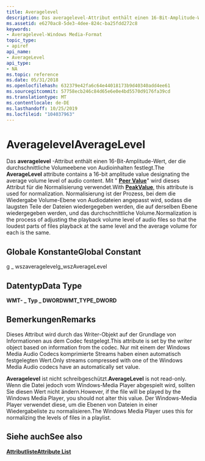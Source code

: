 ```yaml
---
title: Averagelevel
description: Das averagelevel-Attribut enthält einen 16-Bit-Amplitude-Wert, der die durchschnittliche Volumeebene von Audioinhalten festlegt.
ms.assetid: e6270ac8-5de3-4dee-824c-ba25fdd272c8
keywords:
- Averagelevel-Windows Media-Format
topic_type:
- apiref
api_name:
- AverageLevel
api_type:
- NA
ms.topic: reference
ms.date: 05/31/2018
ms.openlocfilehash: 632379e42fa6c64e44018173b9d40340add4ee61
ms.sourcegitcommit: 57758ecb246c84d65e6e0e4bd5570d9176fa39cd
ms.translationtype: MT
ms.contentlocale: de-DE
ms.lasthandoff: 10/25/2019
ms.locfileid: "104037963"
---
```

# <a name="averagelevel"></a><span data-ttu-id="6e0c7-104">Averagelevel</span><span class="sxs-lookup"><span data-stu-id="6e0c7-104">AverageLevel</span></span>

<span data-ttu-id="6e0c7-105">Das **averagelevel** -Attribut enthält einen 16-Bit-Amplitude-Wert, der die durchschnittliche Volumeebene von Audioinhalten festlegt.</span><span class="sxs-lookup"><span data-stu-id="6e0c7-105">The **AverageLevel** attribute contains a 16-bit amplitude value designating the average volume level of audio content.</span></span> <span data-ttu-id="6e0c7-106">Mit " [**Peer Value**](peakvalue.md)" wird dieses Attribut für die Normalisierung verwendet.</span><span class="sxs-lookup"><span data-stu-id="6e0c7-106">With [**PeakValue**](peakvalue.md), this attribute is used for normalization.</span></span> <span data-ttu-id="6e0c7-107">Normalisierung ist der Prozess, bei dem die Wiedergabe Volume-Ebene von Audiodateien angepasst wird, sodass die laugsten Teile der Dateien wiedergegeben werden, die auf derselben Ebene wiedergegeben werden, und das durchschnittliche Volume.</span><span class="sxs-lookup"><span data-stu-id="6e0c7-107">Normalization is the process of adjusting the playback volume level of audio files so that the loudest parts of files playback at the same level and the average volume for each is the same.</span></span>

## <a name="global-constant"></a><span data-ttu-id="6e0c7-108">Globale Konstante</span><span class="sxs-lookup"><span data-stu-id="6e0c7-108">Global Constant</span></span>

<span data-ttu-id="6e0c7-109">g \_ wszaveragelevel</span><span class="sxs-lookup"><span data-stu-id="6e0c7-109">g\_wszAverageLevel</span></span>

## <a name="data-type"></a><span data-ttu-id="6e0c7-110">Datentyp</span><span class="sxs-lookup"><span data-stu-id="6e0c7-110">Data Type</span></span>

<span data-ttu-id="6e0c7-111">**WMT- \_ Typ \_ DWORD**</span><span class="sxs-lookup"><span data-stu-id="6e0c7-111">**WMT\_TYPE\_DWORD**</span></span>

## <a name="remarks"></a><span data-ttu-id="6e0c7-112">Bemerkungen</span><span class="sxs-lookup"><span data-stu-id="6e0c7-112">Remarks</span></span>

<span data-ttu-id="6e0c7-113">Dieses Attribut wird durch das Writer-Objekt auf der Grundlage von Informationen aus dem Codec festgelegt.</span><span class="sxs-lookup"><span data-stu-id="6e0c7-113">This attribute is set by the writer object based on information from the codec.</span></span> <span data-ttu-id="6e0c7-114">Nur mit einem der Windows Media Audio Codecs komprimierte Streams haben einen automatisch festgelegten Wert.</span><span class="sxs-lookup"><span data-stu-id="6e0c7-114">Only streams compressed with one of the Windows Media Audio codecs have an automatically set value.</span></span>

<span data-ttu-id="6e0c7-115">**Averagelevel** ist nicht schreibgeschützt.</span><span class="sxs-lookup"><span data-stu-id="6e0c7-115">**AverageLevel** is not read-only.</span></span> <span data-ttu-id="6e0c7-116">Wenn die Datei jedoch vom Windows-Media Player abgespielt wird, sollten Sie diesen Wert nicht ändern.</span><span class="sxs-lookup"><span data-stu-id="6e0c7-116">However, if the file will be played by the Windows Media Player, you should not alter this value.</span></span> <span data-ttu-id="6e0c7-117">Der Windows-Media Player verwendet diese, um die Ebenen von Dateien in einer Wiedergabeliste zu normalisieren.</span><span class="sxs-lookup"><span data-stu-id="6e0c7-117">The Windows Media Player uses this for normalizing the levels of files in a playlist.</span></span>

## <a name="see-also"></a><span data-ttu-id="6e0c7-118">Siehe auch</span><span class="sxs-lookup"><span data-stu-id="6e0c7-118">See also</span></span>

<dl> <dt>

[<span data-ttu-id="6e0c7-119">**Attributliste**</span><span class="sxs-lookup"><span data-stu-id="6e0c7-119">**Attribute List**</span></span>](attribute-list.md)
</dt> </dl>

 

 




